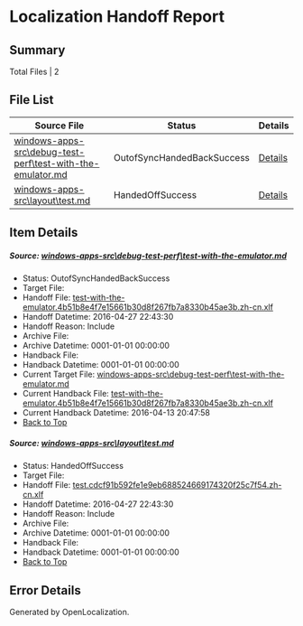 # <a name='report-top'></a> Localization Handoff Report

## Summary
 Total Files | 2

## File List
 Source File | Status | Details 
 ----------- | ------ | ------- 
 [windows-apps-src\debug-test-perf\test-with-the-emulator.md](https://github.com/Microsoft/windows-apps/blob/0c84afb738291fbd4fed6789de1f244bf69b1183/windows-apps-src/debug-test-perf/test-with-the-emulator.md) | OutofSyncHandedBackSuccess | [Details](#1706d4b016d1c796fdc51d050ebd35dd8a2f54651974)
 [windows-apps-src\layout\test.md](https://github.com/Microsoft/windows-apps/blob/ceb84c7a05b4505a440b46567fac8c145aa93423/windows-apps-src/layout/test.md) | HandedOffSuccess | [Details](#8907584e67e82daf74a39accc937d0bbfa3b81fe3201)

## Item Details
##### <a name='1706d4b016d1c796fdc51d050ebd35dd8a2f54651974'></a> Source: [windows-apps-src\debug-test-perf\test-with-the-emulator.md](https://github.com/Microsoft/windows-apps/blob/0c84afb738291fbd4fed6789de1f244bf69b1183/windows-apps-src/debug-test-perf/test-with-the-emulator.md)
* Status: OutofSyncHandedBackSuccess
* Target File: 
* Handoff File: [test-with-the-emulator.4b51b8e4f7e15661b30d8f267fb7a8330b45ae3b.zh-cn.xlf](https://github.com/Microsoft/WDG.handoff/blob/2c64c5d63b70f8ce2e3e5713d61c473d47110a4a/ol-handoff/Microsoft/windows-apps.zh-cn/master/test-with-the-emulator.4b51b8e4f7e15661b30d8f267fb7a8330b45ae3b.zh-cn.xlf)
* Handoff Datetime: 2016-04-27 22:43:30
* Handoff Reason: Include
* Archive File: 
* Archive Datetime: 0001-01-01 00:00:00
* Handback File: 
* Handback Datetime: 0001-01-01 00:00:00
* Current Target File: [windows-apps-src\debug-test-perf\test-with-the-emulator.md](https://github.com/Microsoft/windows-apps.zh-cn/blob/528f0417fbd7a9f463907c5d4655aa29068b0a4e/windows-apps-src/debug-test-perf/test-with-the-emulator.md)
* Current Handback File: [test-with-the-emulator.4b51b8e4f7e15661b30d8f267fb7a8330b45ae3b.zh-cn.xlf](https://github.com/Microsoft/WDG.handback/blob/fdce37552d804660c10c63cc0eafd981d65d103d/ol-handback/Microsoft/windows-apps.zh-cn/master/test-with-the-emulator.4b51b8e4f7e15661b30d8f267fb7a8330b45ae3b.zh-cn.xlf)
* Current Handback Datetime: 2016-04-13 20:47:58
* [Back to Top](#report-top)

##### <a name='8907584e67e82daf74a39accc937d0bbfa3b81fe3201'></a> Source: [windows-apps-src\layout\test.md](https://github.com/Microsoft/windows-apps/blob/ceb84c7a05b4505a440b46567fac8c145aa93423/windows-apps-src/layout/test.md)
* Status: HandedOffSuccess
* Target File: 
* Handoff File: [test.cdcf91b592fe1e9eb688524669174320f25c7f54.zh-cn.xlf](https://github.com/Microsoft/WDG.handoff/blob/2c64c5d63b70f8ce2e3e5713d61c473d47110a4a/ol-handoff/Microsoft/windows-apps.zh-cn/master/test.cdcf91b592fe1e9eb688524669174320f25c7f54.zh-cn.xlf)
* Handoff Datetime: 2016-04-27 22:43:30
* Handoff Reason: Include
* Archive File: 
* Archive Datetime: 0001-01-01 00:00:00
* Handback File: 
* Handback Datetime: 0001-01-01 00:00:00
* [Back to Top](#report-top)


## Error Details

Generated by OpenLocalization.
